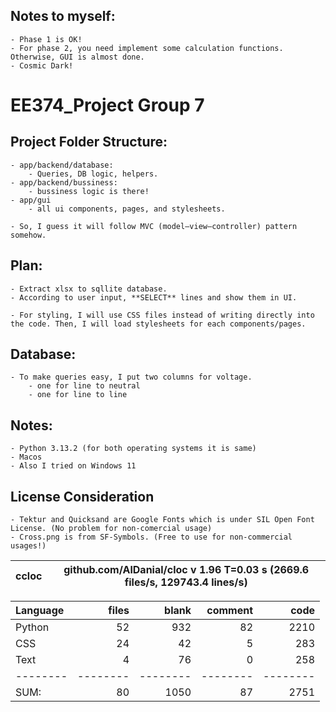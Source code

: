 ## Notes to myself:
    - Phase 1 is OK!
    - For phase 2, you need implement some calculation functions. Otherwise, GUI is almost done.
    - Cosmic Dark! 

# EE374_Project Group 7

## Project Folder Structure:
    - app/backend/database:
        - Queries, DB logic, helpers.
    - app/backend/bussiness:
        - bussiness logic is there!
    - app/gui
        - all ui components, pages, and stylesheets.

    - So, I guess it will follow MVC (model–view–controller) pattern somehow.


## Plan:
    - Extract xlsx to sqllite database. 
    - According to user input, **SELECT** lines and show them in UI.
    
    - For styling, I will use CSS files instead of writing directly into the code. Then, I will load stylesheets for each components/pages.


## Database:
    - To make queries easy, I put two columns for voltage. 
        - one for line to neutral
        - one for line to line


## Notes:
    - Python 3.13.2 (for both operating systems it is same)
    - Macos
    - Also I tried on Windows 11

## License Consideration
    - Tektur and Quicksand are Google Fonts which is under SIL Open Font License. (No problem for non-comercial usage)
    - Cross.png is from SF-Symbols. (Free to use for non-commercial usages!)



ccloc|github.com/AlDanial/cloc v 1.96  T=0.03 s (2669.6 files/s, 129743.4 lines/s)
--- | ---

Language|files|blank|comment|code
:-------|-------:|-------:|-------:|-------:
Python|52|932|82|2210
CSS|24|42|5|283
Text|4|76|0|258
--------|--------|--------|--------|--------
SUM:|80|1050|87|2751